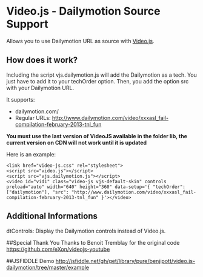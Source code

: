 # Video.js - Dailymotion Source Support
Allows you to use Dailymotion URL as source with [Video.js](https://github.com/zencoder/video-js/).

## How does it work?
Including the script vjs.dailymotion.js will add the Dailymotion as a tech. You just have to add it to your techOrder option. Then, you add the option src with your Dailymotion URL.

It supports:
- dailymotion.com/
- Regular URLs: http://www.dailymotion.com/video/xxxasl_fail-compilation-february-2013-tnl_fun

**You must use the last version of VideoJS available in the folder lib, the current version on CDN will not work until it is updated**

Here is an example:

	<link href="video-js.css" rel="stylesheet">
	<script src="video.js"></script>
	<script src="vjs.dailymotion.js"></script>
	<video id="vid1" class="video-js vjs-default-skin" controls preload="auto" width="640" height="360" data-setup='{ "techOrder": ["dailymotion"], "src": "http://www.dailymotion.com/video/xxxasl_fail-compilation-february-2013-tnl_fun" }'></video>

## Additional Informations
dtControls: Display the Dailymotion controls instead of Video.js.

##Special Thank You
Thanks to Benoit Tremblay for the original code https://github.com/eXon/videojs-youtube

##JSFIDDLE Demo
http://jsfiddle.net/gh/get/library/pure/benjipott/video.js-dailymotion/tree/master/example
